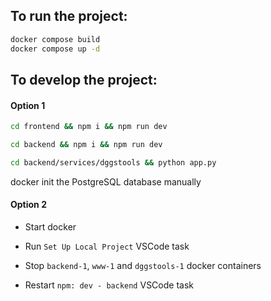 ## To run the project:

```bash
docker compose build
docker compose up -d
```


## To develop the project:

#### Option 1

```bash
cd frontend && npm i && npm run dev

cd backend && npm i && npm run dev

cd backend/services/dggstools && python app.py
```

docker init the PostgreSQL database manually

#### Option 2

 - Start docker

 - Run `Set Up Local Project` VSCode task

 - Stop `backend-1`, `www-1` and `dggstools-1` docker containers
 
 - Restart `npm: dev - backend` VSCode task